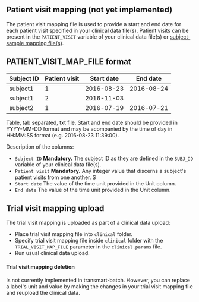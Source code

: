Patient visit mapping (not yet implemented)
-----------------------------

The patient visit mapping file is used to provide a start and end date for each patient visit specified in your clinical data file(s). Patient visits can be present in the `PATIENT_VISIT` variable of your clinical data file(s) or [subject-sample mapping file(s)](subject-sample-mapping.md).

PATIENT_VISIT_MAP_FILE format
------------
|Subject ID     |Patient visit |Start date    |End date   |
|---------------|--------------|--------------|-----------|
|subject1       |1             |2016-08-23    |2016-08-24 |
|subject1       |2             |2016-11-03    |           |
|subject2       |1             |2016-07-19    |2016-07-21 |

Table, tab separated, txt file. Start and end date should be provided in YYYY-MM-DD format and may be acompanied by the time of day in HH:MM:SS format (e.g. 2016-08-23 11:39:00).

Description of the columns:
- `Subject ID` **Mandatory.** The subject ID as they are defined in the `SUBJ_ID` variable of your clinical data file(s).
- `Patient visit` **Mandatory.** Any integer value that discerns a subject's patient visits from one another. S
- `Start date` The value of the time unit provided in the Unit column.
- `End date` The value of the time unit provided in the Unit column.

Trial visit mapping upload
------------
The trial visit mapping is uploaded as part of a clinical data upload:
- Place trial visit mapping file into `clinical` folder.
- Specify trial visit mapping file inside `clinical` folder with the `TRIAL_VISIT_MAP_FILE` parameter in the `clinical.params` file.
- Run usual clinical data upload.

#### Trial visit mapping deletion
Is not currently implemented in transmart-batch. However, you can replace a label's unit and value by making the changes in your trial visit mapping file and reupload the clinical data.
